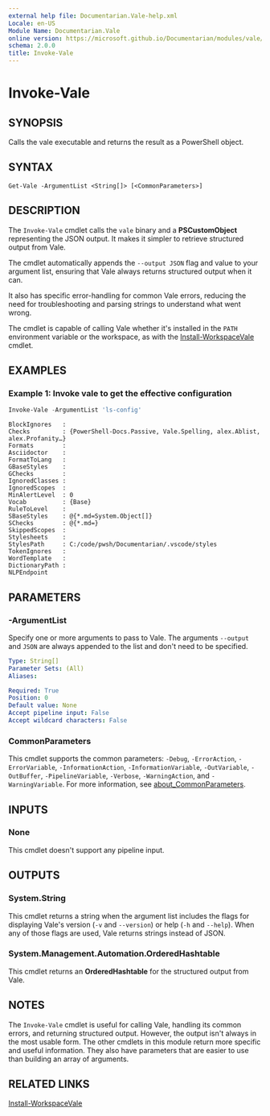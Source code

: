 ```yaml
---
external help file: Documentarian.Vale-help.xml
Locale: en-US
Module Name: Documentarian.Vale
online version: https://microsoft.github.io/Documentarian/modules/vale/reference/cmdlets/invoke-vale
schema: 2.0.0
title: Invoke-Vale
---
```


# Invoke-Vale

## SYNOPSIS
Calls the vale executable and returns the result as a PowerShell object.

## SYNTAX

```
Get-Vale -ArgumentList <String[]> [<CommonParameters>]
```

## DESCRIPTION

The `Invoke-Vale` cmdlet calls the `vale` binary and a **PSCustomObject** representing the JSON
output. It makes it simpler to retrieve structured output from Vale.

The cmdlet automatically appends the `--output JSON` flag and value to your argument list, ensuring
that Vale always returns structured output when it can.

It also has specific error-handling for common Vale errors, reducing the need for troubleshooting
and parsing strings to understand what went wrong.

The cmdlet is capable of calling Vale whether it's installed in the `PATH` environment variable or
the workspace, as with the [Install-WorkspaceVale](../install-workspacevale) cmdlet.

## EXAMPLES

### Example 1: Invoke vale to get the effective configuration

```powershell
Invoke-Vale -ArgumentList 'ls-config'
```

```output
BlockIgnores   :
Checks         : {PowerShell-Docs.Passive, Vale.Spelling, alex.Ablist, alex.Profanity…}
Formats        :
Asciidoctor    :
FormatToLang   :
GBaseStyles    :
GChecks        :
IgnoredClasses :
IgnoredScopes  :
MinAlertLevel  : 0
Vocab          : {Base}
RuleToLevel    :
SBaseStyles    : @{*.md=System.Object[]}
SChecks        : @{*.md=}
SkippedScopes  :
Stylesheets    :
StylesPath     : C:/code/pwsh/Documentarian/.vscode/styles
TokenIgnores   :
WordTemplate   :
DictionaryPath :
NLPEndpoint
```

## PARAMETERS

### -ArgumentList

Specify one or more arguments to pass to Vale. The arguments `--output` and `JSON` are always
appended to the list and don't need to be specified.

```yaml
Type: String[]
Parameter Sets: (All)
Aliases:

Required: True
Position: 0
Default value: None
Accept pipeline input: False
Accept wildcard characters: False
```

### CommonParameters

This cmdlet supports the common parameters: `-Debug`, `-ErrorAction`, `-ErrorVariable`,
`-InformationAction`, `-InformationVariable`, `-OutVariable`, `-OutBuffer`, `-PipelineVariable`,
`-Verbose`, `-WarningAction`, and `-WarningVariable`. For more information, see
[about_CommonParameters](http://go.microsoft.com/fwlink/?LinkID=113216).

## INPUTS

### None

This cmdlet doesn't support any pipeline input.

## OUTPUTS

### System.String

This cmdlet returns a string when the argument list includes the flags for displaying Vale's
version (`-v` and `--version`) or help (`-h` and `--help`). When any of those flags are used, Vale
returns strings instead of JSON.

### System.Management.Automation.OrderedHashtable

This cmdlet returns an **OrderedHashtable** for the structured output from Vale.

## NOTES

The `Invoke-Vale` cmdlet is useful for calling Vale, handling its common errors, and returning
structured output. However, the output isn't always in the most usable form. The other cmdlets in
this module return more specific and useful information. They also have parameters that are easier
to use than building an array of arguments.

## RELATED LINKS

[Install-WorkspaceVale](../install-workspacevale)
